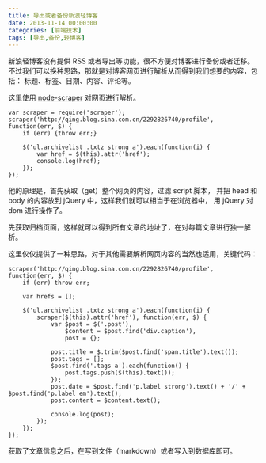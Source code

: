```yaml
---
title: 导出或者备份新浪轻博客
date: 2013-11-14 00:00:00
categories: [前端技术]
tags: [导出,备份,轻博客]
---
```


新浪轻博客没有提供 RSS 或者导出等功能，很不方便对博客进行备份或者迁移。
不过我们可以换种思路，那就是对博客网页进行解析从而得到我们想要的内容，包括：
标题、标签、日期、内容、评论等。

这里使用 [node-scraper](https://github.com/mape/node-scraper) 对网页进行解析。

	var scraper = require('scraper');
	scraper('http://qing.blog.sina.com.cn/2292826740/profile', function(err, $) {
	    if (err) {throw err;}
	
	    $('ul.archivelist .txtz strong a').each(function(i) {
			var href = $(this).attr('href');
			console.log(href);
		});
	});

他的原理是，首先获取（get）整个网页的内容，过滤 script 脚本，
并把 head 和 body 的内容放到 jQuery 中，这样我们就可以相当于在浏览器中，
用 jQuery 对 dom 进行操作了。

先获取归档页面，这样就可以得到所有文章的地址了，在对每篇文章进行独一解析。

这里仅仅提供了一种思路，对于其他需要解析网页内容的当然也适用，关键代码：

	scraper('http://qing.blog.sina.com.cn/2292826740/profile', function(err, $) {
		if (err) throw err;
		
		var hrefs = [];
		
		$('ul.archivelist .txtz strong a').each(function(i) {
			scraper($(this).attr('href'), function(err, $) {
				var $post = $('.post'),
					$content = $post.find('div.caption'),
					post = {};
				
				post.title = $.trim($post.find('span.title').text());
				post.tags = [];
				$post.find('.tags a').each(function() {
					post.tags.push($(this).text());
				});
				post.date = $post.find('p.label strong').text() + '/' + $post.find('p.label em').text();
				post.content = $content.text();
				
				console.log(post);
			});
		});
	});

获取了文章信息之后，在写到文件（markdown）或者写入到数据库即可。